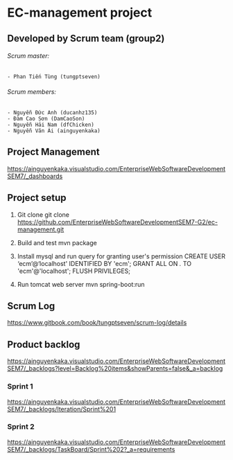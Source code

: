 # EC-management project

## Developed by Scrum team (group2)
###### Scrum master:
	- Phan Tiến Tùng (tungptseven)
###### Scrum members:
	- Nguyễn Đức Anh (ducanhz135)
	- Đàm Cao Sơn (DamCaoSon)
 	- Nguyễn Hải Nam (dfChicken)
	- Nguyễn Văn Ái (ainguyenkaka)

## Project Management
https://ainguyenkaka.visualstudio.com/EnterpriseWebSoftwareDevelopmentSEM7/_dashboards

## Project setup
1. Git clone
git clone https://github.com/EnterpriseWebSoftwareDevelopmentSEM7-G2/ec-management.git

2. Build and test
mvn package

3. Install mysql and run query for granting user's permission
CREATE USER ‘ecm’@‘localhost' IDENTIFIED BY 'ecm';
GRANT ALL ON *.* TO 'ecm'@'localhost';
FLUSH PRIVILEGES;

4. Run tomcat web server
mvn spring-boot:run

## Scrum Log
https://www.gitbook.com/book/tungptseven/scrum-log/details

## Product backlog
https://ainguyenkaka.visualstudio.com/EnterpriseWebSoftwareDevelopmentSEM7/_backlogs?level=Backlog%20items&showParents=false&_a=backlog

### Sprint 1
https://ainguyenkaka.visualstudio.com/EnterpriseWebSoftwareDevelopmentSEM7/_backlogs/Iteration/Sprint%201

### Sprint 2
https://ainguyenkaka.visualstudio.com/EnterpriseWebSoftwareDevelopmentSEM7/_backlogs/TaskBoard/Sprint%202?_a=requirements

